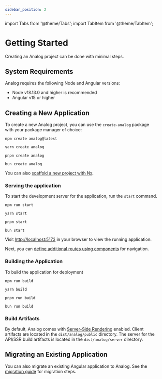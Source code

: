 ```yaml
---
sidebar_position: 2
---
```


import Tabs from '@theme/Tabs';
import TabItem from '@theme/TabItem';

# Getting Started

Creating an Analog project can be done with minimal steps.

## System Requirements

Analog requires the following Node and Angular versions:

- Node v18.13.0 and higher is recommended
- Angular v15 or higher

## Creating a New Application

To create a new Analog project, you can use the `create-analog` package with your package manager of choice:

<Tabs groupId="package-manager">
  <TabItem value="npm">

```shell
npm create analog@latest
```

  </TabItem>

  <TabItem label="Yarn" value="yarn">

```shell
yarn create analog
```

  </TabItem>

  <TabItem value="pnpm">

```shell
pnpm create analog
```

  </TabItem>
  <TabItem value="bun">

```shell
bun create analog
```

  </TabItem>
</Tabs>

You can also [scaffold a new project with Nx](/docs/integrations/nx).

### Serving the application

To start the development server for the application, run the `start` command.

<Tabs groupId="package-manager">
  <TabItem value="npm">

```shell
npm run start
```

  </TabItem>

  <TabItem label="Yarn" value="yarn">

```shell
yarn start
```

  </TabItem>

  <TabItem value="pnpm">

```shell
pnpm start
```

  </TabItem>
  <TabItem value="bun">

```shell
bun start
```

  </TabItem>
</Tabs>

Visit [http://localhost:5173](http://localhost:5173) in your browser to view the running application.

Next, you can [define additional routes using components](/docs/features/routing/overview) for navigation.

### Building the Application

To build the application for deployment

<Tabs groupId="package-manager">
  <TabItem value="npm">

```shell
npm run build
```

  </TabItem>

  <TabItem label="Yarn" value="yarn">

```shell
yarn build
```

  </TabItem>

  <TabItem value="pnpm">

```shell
pnpm run build
```

  </TabItem>
  <TabItem value="bun">

```shell
bun run build
```

  </TabItem>
</Tabs>

### Build Artifacts

By default, Analog comes with [Server-Side Rendering](/docs/features/server/server-side-rendering) enabled.
Client artifacts are located in the `dist/analog/public` directory.
The server for the API/SSR build artifacts is located in the `dist/analog/server` directory.

## Migrating an Existing Application

You can also migrate an existing Angular application to Analog. See the [migration guide](/docs/guides/migrating) for migration steps.
